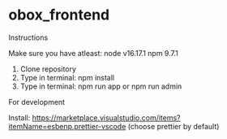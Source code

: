# obox_frontend

Instructions

Make sure you have atleast:
node v16.17.1
npm 9.7.1

1. Clone repository
2. Type in terminal: npm install
3. Type in terminal: npm run app or npm run admin

For development

Install:
https://marketplace.visualstudio.com/items?itemName=esbenp.prettier-vscode (choose prettier by default)